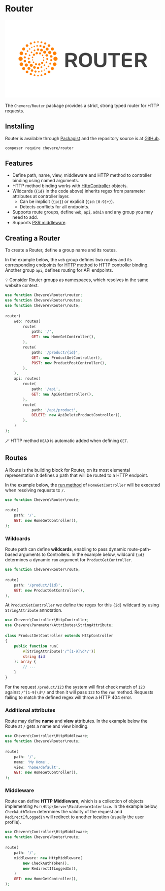 # Router

![Router](../src/packages/router/router-logo.svg)

The `Chevere/Router` package provides a strict, strong typed router for HTTP requests.

## Installing

Router is available through [Packagist](https://packagist.org/packages/chevere/router) and the repository source is at [GitHub](https://github.com/chevere/router).

```sh
composer require chevere/router
```

## Features

* Define path, name, view, middleware and HTTP method to controller binding using named arguments.
* HTTP method binding works with [HttpController](../library/http-controller.md) objects.
* Wildcards (`{id}` in the code above) inherits regex from parameter attributes at controller layer.
  * Can be implicit (`{id}`) or explicit (`{id:[0-9]+}`).
  * Detects conflicts for all endpoints.
* Supports route groups, define `web`, `api`, `admin` and any group you may need to add.
* Supports [PSR middleware](https://www.php-fig.org/psr/psr-15/).

## Creating a Router

To create a Router, define a group name and its routes.

In the example below, the `web` group defines two routes and its corresponding endpoints for [HTTP method](https://developer.mozilla.org/en-US/docs/Web/HTTP/Methods) to HTTP controller binding. Another group `api`, defines routing for API endpoints.

💡 Consider Router groups as namespaces, which resolves in the same website context.

```php
use function Chevere\Router\router;
use function Chevere\Router\routes;
use function Chevere\Router\route;

router(
    web: routes(
        route(
            path: '/',
            GET: new HomeGetController(),
        ),
        route(
            path: '/product/{id}',
            GET: new ProductGetController(),
            POST: new ProductPostController(),
        ),
    ),
    api: routes(
        route(
            path: '/api',
            GET: new ApiGetController(),
        ),
        route(
            path: '/api/product',
            DELETE: new ApiDeleteProductController(),
        ),
    )
);
```

🪄 HTTP method `HEAD` is automatic added when defining `GET`.

## Routes

A Route is the building block for Router, on its most elemental representation it defines a path that will be routed to a HTTP endpoint.

In the example below, the [run method](../library/action.md#run) of `HomeGetController` will be executed when resolving requests to `/`.

```php
use function Chevere\Router\route;

route(
    path: '/',
    GET: new HomeGetController(),
);
```

### Wildcards

Route path can define **wildcards**, enabling to pass dynamic route-path-based arguments to Controllers. In the example below, wildcard `{id}` determines a dynamic `run` argument for `ProductGetController`.

```php
use function Chevere\Router\route;

route(
    path: '/product/{id}',
    GET: new ProductGetController(),
),
```

At `ProductGetController` we define the regex for this `{id}` wildcard by using `StringAttribute` annotation.

```php
use Chevere\Controller\HttpController;
use Chevere\Parameter\Attributes\StringAttribute;

class ProductGetController extends HttpController
{
    public function run(
        #[StringAttribute('/^[1-9]\d*/')]
        string $id
    ): array {
        // ...
    }
}
```

For the request `/product/123` the system will first check match of `123` against `/^[1-9]\d*/` and then it will pass `123` to the `run` method. Requests failing to match the defined regex will throw a HTTP 404 error.

### Additional attributes

Route may define **name** and **view** attributes. In the example below the Route at `/` gets a name and view binding.

```php
use Chevere\Controller\HttpMiddleware;
use function Chevere\Router\route;

route(
    path: '/',
    name: 'My Home',
    view: 'home/default',
    GET: new HomeGetController(),
);
```

### Middleware

Route can define **HTTP Middleware**, which is a collection of objects implementing `Psr\Http\Server\MiddlewareInterface`. In the example below, `CheckAuthToken` determines the validity of the request and `RedirectIfLoggedIn` will redirect to another location (usually the user profile).

```php
use Chevere\Controller\HttpMiddleware;
use function Chevere\Router\route;

route(
    path: '/',
    middleware: new HttpMiddleware(
        new CheckAuthToken(),
        new RedirectIfLoggedIn(),
    )
    GET: new HomeGetController(),
);
```

